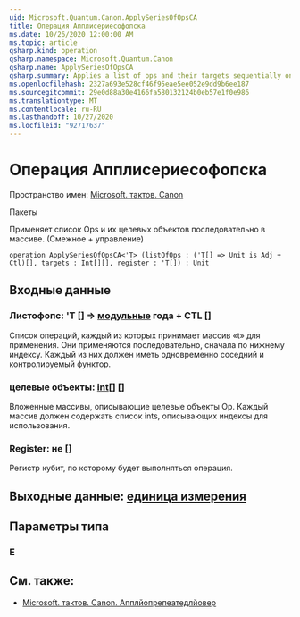 ```yaml
---
uid: Microsoft.Quantum.Canon.ApplySeriesOfOpsCA
title: Операция Апплисериесофопска
ms.date: 10/26/2020 12:00:00 AM
ms.topic: article
qsharp.kind: operation
qsharp.namespace: Microsoft.Quantum.Canon
qsharp.name: ApplySeriesOfOpsCA
qsharp.summary: Applies a list of ops and their targets sequentially on an array. (Adjoint + Controlled)
ms.openlocfilehash: 2327a693e528cf46f95eae5ee052e9dd9b6ee187
ms.sourcegitcommit: 29e0d88a30e4166fa580132124b0eb57e1f0e986
ms.translationtype: MT
ms.contentlocale: ru-RU
ms.lasthandoff: 10/27/2020
ms.locfileid: "92717637"
---
```

# <a name="applyseriesofopsca-operation"></a>Операция Апплисериесофопска

Пространство имен: [Microsoft. тактов. Canon](xref:Microsoft.Quantum.Canon)

Пакеты [](https://nuget.org/packages/)


Применяет список Ops и их целевых объектов последовательно в массиве. (Смежное + управление)

```qsharp
operation ApplySeriesOfOpsCA<'T> (listOfOps : ('T[] => Unit is Adj + Ctl)[], targets : Int[][], register : 'T[]) : Unit
```


## <a name="input"></a>Входные данные

### <a name="listofops--t--unit-adj--ctl"></a>Листофопс: 'T [] => [модульные](xref:microsoft.quantum.lang-ref.unit) года + CTL []

Список операций, каждый из которых принимает массив «t» для применения. Они применяются последовательно, сначала по нижнему индексу.
Каждый из них должен иметь одновременно соседний и контролируемый функтор.


### <a name="targets--int"></a>целевые объекты: [int](xref:microsoft.quantum.lang-ref.int)[] []

Вложенные массивы, описывающие целевые объекты Op. Каждый массив должен содержать список ints, описывающих индексы для использования.


### <a name="register--t"></a>Register: не []

Регистр кубит, по которому будет выполняться операция.



## <a name="output--unit"></a>Выходные данные: [единица измерения](xref:microsoft.quantum.lang-ref.unit)



## <a name="type-parameters"></a>Параметры типа

### <a name="t"></a>Е



## <a name="see-also"></a>См. также:

- [Microsoft. тактов. Canon. Апплйопрепеатедлйовер](xref:Microsoft.Quantum.Canon.ApplyOpRepeatedlyOver)